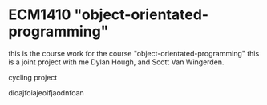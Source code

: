 # ECM1410 "object-orientated-programming"
this is the course work for the course "object-orientated-programming"
this is a joint project with me Dylan Hough, and Scott Van Wingerden.

cycling project

dioajfoiajeoifjaodnfoan